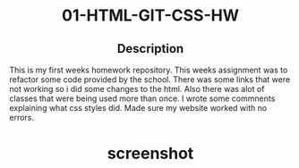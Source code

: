 <h1 align="center">01-HTML-GIT-CSS-HW</h1>
<h2 align="center">Description</h2>
This is my first weeks homework repository. This weeks assignment was to refactor some code provided by the school. There was some links that were not working so i did some changes to the html. Also there was alot of classes that were being used more than once. I wrote some commnents explaining what css styles did. Made sure my website worked with no errors.
<h1 align="center">screenshot</h1>


